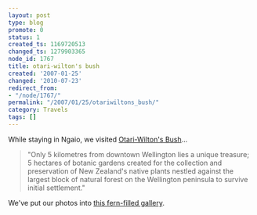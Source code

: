 ```yaml
---
layout: post
type: blog
promote: 0
status: 1
created_ts: 1169720513
changed_ts: 1279903365
node_id: 1767
title: otari-wilton's bush
created: '2007-01-25'
changed: '2010-07-23'
redirect_from:
- "/node/1767/"
permalink: "/2007/01/25/otariwiltons_bush/"
category: Travels
tags: []
---
```

While staying in Ngaio, we visited [Otari-Wilton's Bush](http://www.otariwiltonsbush.org.nz/)...

> "Only 5 kilometres from downtown Wellington lies a unique treasure; 5 hectares of botanic gardens created for the collection and preservation of New Zealand's native plants nestled against the largest block of natural forest on the Wellington peninsula to survive initial settlement."

We've put our photos into [this fern-filled gallery](http://anjackson.net/ibgallery/150).
<!--break-->
